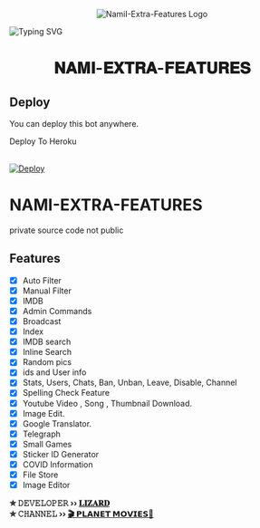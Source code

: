 <p align="center">
  <img src="https://telegra.ph/file/b779334e2ec1a8b226a1b.jpg" alt="NamiI-Extra-Features Logo">
</p>

![Typing SVG](https://readme-typing-svg.herokuapp.com/?lines=𝐖𝐄𝐋𝐂𝐎𝐌𝐄+𝐓𝐎+𝐍𝐀𝐌𝐈+𝐁𝐎𝐓+𝐕𝟐!;𝐃𝐄𝐕𝐄𝐋𝐎𝐏𝐄𝐑+𝐋𝐈𝐙𝐀𝐑𝐃;𝐈+𝐀𝐌+𝐀+𝐏𝐎𝐖𝐄𝐑𝐅𝐔𝐋+𝐀𝐔𝐓𝐎𝐅𝐈𝐋𝐓𝐄𝐑!;𝐀𝐍𝐃+𝐆𝐑𝐎𝐔𝐏+𝐌𝐀𝐍𝐀𝐆𝐄𝐑+𝐁𝐎𝐓!;𝐒𝐏𝐄𝐂𝐈𝐀𝐋+𝐓𝐇𝐀𝐍𝐊𝐒+𝐅𝐎𝐑+𝐋𝐈𝐙𝐀𝐑𝐃!)
</p>
<h1 align="center">
  <b>𝐍𝐀𝐌𝐈-𝐄𝐗𝐓𝐑𝐀-𝐅𝐄𝐀𝐓𝐔𝐑𝐄𝐒</b>
</h1>

## Deploy
You can deploy this bot anywhere.


<summary>Deploy To Heroku</summary>
<br>
<p>
<a href="https://heroku.com/deploy?template=https://github.com/LiZarD-amc/NAMI-EXTRA-FEATURES">
  <img src="https://www.herokucdn.com/deploy/button.svg" alt="Deploy">
</a>
</p>

# NAMI-EXTRA-FEATURES
private source code not public

## Features

- [x] Auto Filter
- [x] Manual Filter
- [x] IMDB
- [x] Admin Commands
- [x] Broadcast
- [x] Index
- [x] IMDB search
- [x] Inline Search
- [x] Random pics
- [x] ids and User info 
- [x] Stats, Users, Chats, Ban, Unban, Leave, Disable, Channel
- [x] Spelling Check Feature
- [x] Youtube Video , Song , Thumbnail Download.
- [x] Image Edit.
- [x] Google Translator.
- [x] Telegraph
- [x] Small Games
- [x] Sticker ID Generator
- [x] COVID Information
- [x] File Store
- [X] Image Editor

<b>✮ 𝙳𝙴𝚅𝙴𝙻𝙾𝙿𝙴𝚁 ›› [𝐋𝐈𝐙𝐀𝐑𝐃](https://t.me/lizard_amc)</b>                                                                                                                                                                                     
<b>✮ 𝙲𝙷𝙰𝙽𝙽𝙴𝙻 ›› [🎬 𝗣𝗟𝗔𝗡𝗘𝗧 𝗠𝗢𝗩𝗜𝗘𝗦🍿](https://t.me/planet_movies_links)</b>
